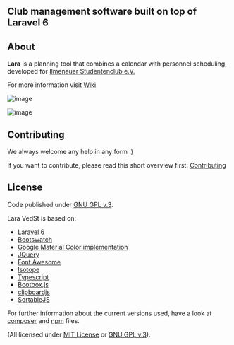 ## Club management software built on top of Laravel 6

## About
**Lara** is a planning tool that combines a calendar with personnel scheduling, developed for [Ilmenauer Studentenclub e.V.](http://www.il-sc.de)

For more information visit [Wiki](https://github.com/ILSCeV/Lara/wiki)

![image](https://user-images.githubusercontent.com/11014468/49447246-51120e80-f7d6-11e8-86c1-194405225bba.png)

![image](https://user-images.githubusercontent.com/11014468/49447321-84549d80-f7d6-11e8-99e0-3913a08cbf22.png)

## Contributing
We always welcome any help in any form :)

If you want to contribute, please read this short overview first: [Contributing](https://github.com/ILSCeV/Lara/wiki/Contributing)

## License
Code published under [GNU GPL v.3](https://github.com/ILSCeV/Lara/blob/master/LICENSE).

Lara VedSt is based on: 
- [Laravel 6](http://laravel.com)
- [Bootswatch](http://bootswatch.com)
- [Google Material Color implementation](https://github.com/danlevan/google-material-color)
- [JQuery](http://jquery.com)
- [Font Awesome](http://fortawesome.github.io/Font-Awesome) 
- [Isotope](http://isotope.metafizzy.co/)
- [Typescript](http://www.typescriptlang.org/)
- [Bootbox.js](http://bootboxjs.com/)
- [clipboardjs](https://clipboardjs.com/)
- [SortableJS](https://github.com/RubaXa/Sortable)

For further information about the current versions used, have a look at [composer](composer.json) and [npm](package.json) files.

(All licensed under [MIT License](http://opensource.org/licenses/MIT) or [GNU GPL v.3](http://opensource.org/licenses/GPL-3.0)).
